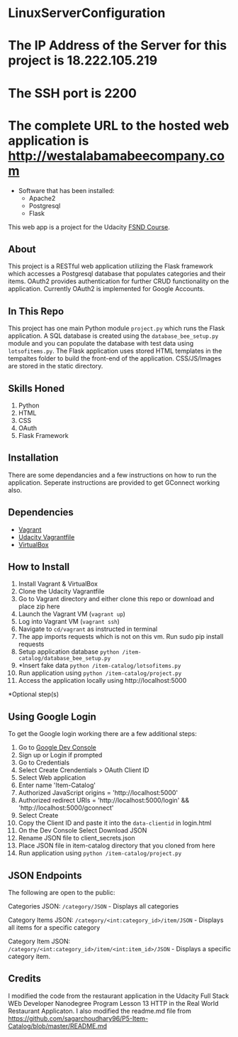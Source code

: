# LinuxServerConfiguration

# The IP Address of the Server for this project is 18.222.105.219
# The SSH port is 2200
# The complete URL to the hosted web application is http://westalabamabeecompany.com
* Software that has been installed:
  * Apache2
  * Postgresql
  * Flask


This web app is a project for the Udacity [FSND Course](https://www.udacity.com/course/full-stack-web-developer-nanodegree--nd004).

## About
This project is a RESTful web application utilizing the Flask framework which accesses a Postgresql database that populates categories and their items. OAuth2 provides authentication for further CRUD functionality on the application. Currently OAuth2 is implemented for Google Accounts.

## In This Repo
This project has one main Python module `project.py` which runs the Flask application. A SQL database is created using the `database_bee_setup.py` module and you can populate the database with test data using `lotsofitems.py`.
The Flask application uses stored HTML templates in the tempaltes folder to build the front-end of the application. CSS/JS/Images are stored in the static directory.

## Skills Honed
1. Python
2. HTML
3. CSS
4. OAuth
5. Flask Framework

## Installation
There are some dependancies and a few instructions on how to run the application.
Seperate instructions are provided to get GConnect working also.

## Dependencies
- [Vagrant](https://www.vagrantup.com/)
- [Udacity Vagrantfile](https://github.com/udacity/fullstack-nanodegree-vm)
- [VirtualBox](https://www.virtualbox.org/wiki/Downloads)

## How to Install
1. Install Vagrant & VirtualBox
2. Clone the Udacity Vagrantfile
3. Go to Vagrant directory and either clone this repo or download and place zip here
3. Launch the Vagrant VM (`vagrant up`)
4. Log into Vagrant VM (`vagrant ssh`)
5. Navigate to `cd/vagrant` as instructed in terminal
6. The app imports requests which is not on this vm. Run sudo pip install requests
7. Setup application database `python /item-catalog/database_bee_setup.py`
8. *Insert fake data `python /item-catalog/lotsofitems.py`
9. Run application using `python /item-catalog/project.py`
10. Access the application locally using http://localhost:5000

*Optional step(s)

## Using Google Login
To get the Google login working there are a few additional steps:

1. Go to [Google Dev Console](https://console.developers.google.com)
2. Sign up or Login if prompted
3. Go to Credentials
4. Select Create Crendentials > OAuth Client ID
5. Select Web application
6. Enter name 'Item-Catalog'
7. Authorized JavaScript origins = 'http://localhost:5000'
8. Authorized redirect URIs = 'http://localhost:5000/login' && 'http://localhost:5000/gconnect'
9. Select Create
10. Copy the Client ID and paste it into the `data-clientid` in login.html
11. On the Dev Console Select Download JSON
12. Rename JSON file to client_secrets.json
13. Place JSON file in item-catalog directory that you cloned from here
14. Run application using `python /item-catalog/project.py`

## JSON Endpoints
The following are open to the public:

Categories JSON: `/category/JSON`
    - Displays all categories

Category Items JSON: `/category/<int:category_id>/item/JSON`
    - Displays all items for a specific category

Category Item JSON: `/category/<int:category_id>/item/<int:item_id>/JSON`
    - Displays a specific category item.

## Credits
I modified the code from the restaurant application in the Udacity
Full Stack WEb Developer Nanodegree Program Lesson 13 HTTP in the Real World Restaurant Applicaton. I also modified the readme.md file from https://github.com/sagarchoudhary96/P5-Item-Catalog/blob/master/README.md
